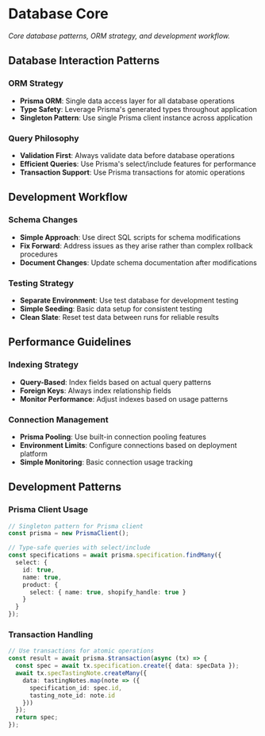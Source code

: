 # Database Core

*Core database patterns, ORM strategy, and development workflow.*

<!-- AI_QUICK_REF
Overview: Core database interaction patterns, Prisma ORM strategy, and development workflow
Key Rules: Prisma singleton, Transaction support, Fix-forward schema changes, Query-based indexing
Avoid: Multiple Prisma instances, Complex rollback procedures, Missing validation
-->

<!-- RELATED_DOCS
Core Patterns: db-sync.md (Product sync strategy), db-forms.md (Schema-driven forms)
Implementation: db-schema.md (Auto-generated schema documentation)
Project Context: technical-stack.md (Technology configuration)
-->

## Database Interaction Patterns

### ORM Strategy
- **Prisma ORM**: Single data access layer for all database operations
- **Type Safety**: Leverage Prisma's generated types throughout application
- **Singleton Pattern**: Use single Prisma client instance across application

### Query Philosophy
- **Validation First**: Always validate data before database operations
- **Efficient Queries**: Use Prisma's select/include features for performance
- **Transaction Support**: Use Prisma transactions for atomic operations

## Development Workflow

### Schema Changes
- **Simple Approach**: Use direct SQL scripts for schema modifications
- **Fix Forward**: Address issues as they arise rather than complex rollback procedures
- **Document Changes**: Update schema documentation after modifications

### Testing Strategy
- **Separate Environment**: Use test database for development testing
- **Simple Seeding**: Basic data setup for consistent testing
- **Clean Slate**: Reset test data between runs for reliable results

## Performance Guidelines

### Indexing Strategy
- **Query-Based**: Index fields based on actual query patterns
- **Foreign Keys**: Always index relationship fields
- **Monitor Performance**: Adjust indexes based on usage patterns

### Connection Management
- **Prisma Pooling**: Use built-in connection pooling features
- **Environment Limits**: Configure connections based on deployment platform
- **Simple Monitoring**: Basic connection usage tracking

## Development Patterns

### Prisma Client Usage
```typescript
// Singleton pattern for Prisma client
const prisma = new PrismaClient();

// Type-safe queries with select/include
const specifications = await prisma.specification.findMany({
  select: {
    id: true,
    name: true,
    product: {
      select: { name: true, shopify_handle: true }
    }
  }
});
```

### Transaction Handling
```typescript
// Use transactions for atomic operations
const result = await prisma.$transaction(async (tx) => {
  const spec = await tx.specification.create({ data: specData });
  await tx.specTastingNote.createMany({
    data: tastingNotes.map(note => ({
      specification_id: spec.id,
      tasting_note_id: note.id
    }))
  });
  return spec;
});
```
